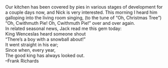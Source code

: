 <div>Our kitchen has been covered by pies in various stages of development for a couple days now, and Nick is very interested. This morning I heard him galloping into the living room singing, (to the tune of “Oh, Christmas Tree”) “Oh, Cwithmuth Pie! Oh, Cwithmuth Pie!” over and over again.</div>

<div>In related seasonal news, Jack read me this gem today:</div>

<div>King Wenceslas heard someone shout</div>

<div>“There’s a boy with a snowball about!”</div>

<div>It went straight in his ear;</div>

<div>Since when, every year,</div>

<div>The good king has always looked out.</div>

<div>–Frank Richards</div>